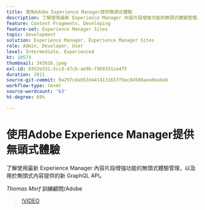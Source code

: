 ```yaml
---
title: 使用Adobe Experience Manager提供無頭式體驗
description: 了解使用最新 Experience Manager 內容片段增強功能的無頭式體驗管理，以及用於無頭式內容提供的新 GraphQL API。
feature: Content Fragments, Developing
feature-set: Experience Manager Sites
topic: Development
solution: Experience Manager, Experience Manager Sites
role: Admin, Developer, User
level: Intermediate, Experienced
kt: 10573
thumbnail: 343816.jpeg
exl-id: 0353e331-5ccd-47cb-ae9b-f969351ce4f5
duration: 2911
source-git-commit: 9a297cda953d4414131657f9ac84580aea0eabeb
workflow-type: tm+mt
source-wordcount: '63'
ht-degree: 69%

---
```


# 使用Adobe Experience Manager提供無頭式體驗

了解使用最新 Experience Manager 內容片段增強功能的無頭式體驗管理，以及用於無頭式內容提供的新 GraphQL API。

*Thomas Morf* 訓練顧問/Adobe

>[!VIDEO](https://video.tv.adobe.com/v/343816/?quality=12&learn=on)
